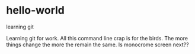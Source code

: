 # hello-world
learning git

Learning git for work. All this command line crap is for the birds. The more things change the more the remain the same. Is monocrome screen next?? 
